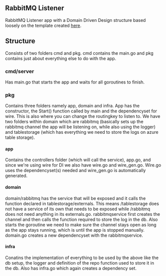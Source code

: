 ## RabbitMQ Listener 
RabbitMQ Listener app with a Domain Driven Design structure based loosely on the template created [here](https://github.com/BetaLixT/goplates/tree/86876867228611b83274428687c6dc3235a38768/templates/dddv2).

## Structure 
Consists of two folders cmd and pkg. cmd contains the main.go and pkg contains just about everything else to do with the app.

### cmd/server 
Has main.go that starts the app and waits for all goroutines to finish.

### pkg 
Contains three folders namely app, domain and infra. App has the constructor, the Start() function called by main and the dependencyset for wire. This is also where you can change the routingkey to listen to.  We have two folders within domain which are rabbitmq (basically sets up the rabbitmq channel the app will be listening on, while also using the logger) and tablestorage (which has everything we need to store the logs on azure table storage). 

#### app 
Contains the controllers folder (which will call the service), app.go, and since we're using wire for DI we also have wire.go and wire_gen.go. Wire.go uses the dependencyset(s) needed and wire_gen.go is automatically generated.

#### domain 
domain/rabbitmq has the service that will be exposed and it calls the function declared in tablestorage/externals. This means /tablestorage does not have a service of its own that needs to be exposed while /rabbitmq does not need anything in its externals.go. rabbitmqservice first creates the channel and then calls the function required to store the log in the db. Also starts the goroutine we need to make sure the channel stays open as long as the app stays running, which is until the app is stopped manually. domain.go creates a new dependencyset with the rabbitmqservice. 

#### infra 
Conatins the implementation of everything to be used by the above like the db setup, the logger and definition of the repo function used to store it in the db. Also has infra.go which again creates a dependency set.







